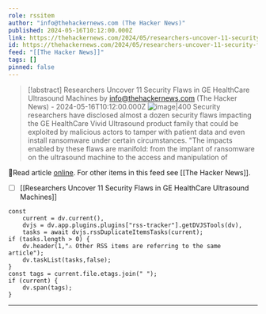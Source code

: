 ```yaml
---
role: rssitem
author: "info@thehackernews.com (The Hacker News)"
published: 2024-05-16T10:12:00.000Z
link: https://thehackernews.com/2024/05/researchers-uncover-11-security-flaws.html
id: https://thehackernews.com/2024/05/researchers-uncover-11-security-flaws.html
feed: "[[The Hacker News]]"
tags: []
pinned: false
---
```


> [!abstract] Researchers Uncover 11 Security Flaws in GE HealthCare Ultrasound Machines by info@thehackernews.com (The Hacker News) - 2024-05-16T10:12:00.000Z
> <span class="rss-image">![image|400](https://blogger.googleusercontent.com/img/b/R29vZ2xl/AVvXsEj0W6bvR9fzkycXkJJdcnbs_5eE6MI3KteW1cqK4EmjT9CtU3UeHZ9qrBsDt81R0i6Ihyphenhyphen9LKFhwPHDAoHdYzi_rLcg_FZC7x4ddV05oV0ybdTa8rd1Uu-lwxbQbHJeLL2X19HyElBjinJemsN7A8V5cenapqWtdFi0mJjbbAQroZFomNspkugGaARpukihf/s1600/machine.png)</span> Security researchers have disclosed almost a dozen security flaws impacting the GE HealthCare Vivid Ultrasound product family that could be exploited by malicious actors to tamper with patient data and even install ransomware under certain circumstances. "The impacts enabled by these flaws are manifold: from the implant of ransomware on the ultrasound machine to the access and manipulation of

🔗Read article [online](https://thehackernews.com/2024/05/researchers-uncover-11-security-flaws.html). For other items in this feed see [[The Hacker News]].

- [ ] [[Researchers Uncover 11 Security Flaws in GE HealthCare Ultrasound Machines]]

~~~dataviewjs
const
    current = dv.current(),
	dvjs = dv.app.plugins.plugins["rss-tracker"].getDVJSTools(dv),
	tasks = await dvjs.rssDuplicateItemsTasks(current);
if (tasks.length > 0) {
	dv.header(1,"⚠ Other RSS items are referring to the same article");
    dv.taskList(tasks,false);
}
const tags = current.file.etags.join(" ");
if (current) {
	dv.span(tags);
}
~~~

- - -
